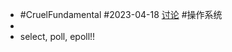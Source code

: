 - #CruelFundamental #2023-04-18 [讨论](https://github.com/CYZH1307/CruelFundamental/tree/main/homework/202304/18) #操作系统
-
- select, poll, epoll!!